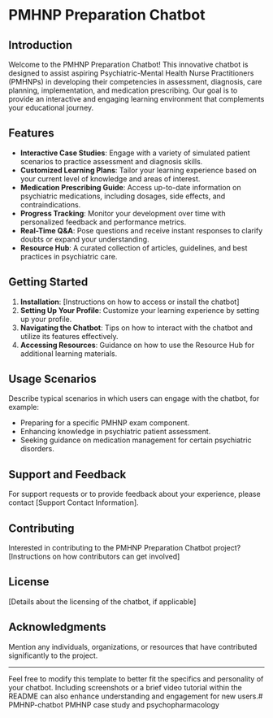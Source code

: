 

# PMHNP Preparation Chatbot

## Introduction

Welcome to the PMHNP Preparation Chatbot! This innovative chatbot is designed to assist aspiring Psychiatric-Mental Health Nurse Practitioners (PMHNPs) in developing their competencies in assessment, diagnosis, care planning, implementation, and medication prescribing. Our goal is to provide an interactive and engaging learning environment that complements your educational journey.

## Features

- **Interactive Case Studies**: Engage with a variety of simulated patient scenarios to practice assessment and diagnosis skills.
- **Customized Learning Plans**: Tailor your learning experience based on your current level of knowledge and areas of interest.
- **Medication Prescribing Guide**: Access up-to-date information on psychiatric medications, including dosages, side effects, and contraindications.
- **Progress Tracking**: Monitor your development over time with personalized feedback and performance metrics.
- **Real-Time Q&A**: Pose questions and receive instant responses to clarify doubts or expand your understanding.
- **Resource Hub**: A curated collection of articles, guidelines, and best practices in psychiatric care.

## Getting Started

1. **Installation**: [Instructions on how to access or install the chatbot]
2. **Setting Up Your Profile**: Customize your learning experience by setting up your profile.
3. **Navigating the Chatbot**: Tips on how to interact with the chatbot and utilize its features effectively.
4. **Accessing Resources**: Guidance on how to use the Resource Hub for additional learning materials.

## Usage Scenarios

Describe typical scenarios in which users can engage with the chatbot, for example:
- Preparing for a specific PMHNP exam component.
- Enhancing knowledge in psychiatric patient assessment.
- Seeking guidance on medication management for certain psychiatric disorders.

## Support and Feedback

For support requests or to provide feedback about your experience, please contact [Support Contact Information].

## Contributing

Interested in contributing to the PMHNP Preparation Chatbot project? [Instructions on how contributors can get involved]

## License

[Details about the licensing of the chatbot, if applicable]

## Acknowledgments

Mention any individuals, organizations, or resources that have contributed significantly to the project.

---

Feel free to modify this template to better fit the specifics and personality of your chatbot. Including screenshots or a brief video tutorial within the README can also enhance understanding and engagement for new users.# PMHNP-chatbot
PMHNP case study and psychopharmacology
